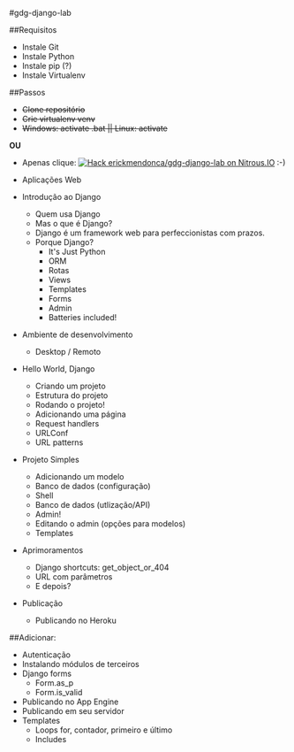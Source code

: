 #gdg-django-lab

##Requisitos
- Instale Git
- Instale Python
- Instale pip (?)
- Instale Virtualenv

##Passos
- ~~Clone repositório~~
- ~~Crie virtualenv venv~~
- ~~Windows: activate .bat || Linux: activate~~

**OU**
- Apenas clique: [![Hack erickmendonca/gdg-django-lab on Nitrous.IO](https://d3o0mnbgv6k92a.cloudfront.net/assets/hack-l-v1-3cc067e71372f6045e1949af9d96095b.png)](https://www.nitrous.io/hack_button?source=embed&runtime=django&repo=erickmendonca%2Fgdg-django-lab&file_to_open=README.md) :-)

- Aplicações Web
- Introdução ao Django
	- Quem usa Django
	- Mas o que é Django?
	- Django é um framework web para perfeccionistas com prazos.
	- Porque Django?
		- It's Just Python
		- ORM
		- Rotas
		- Views
		- Templates
		- Forms
		- Admin
		- Batteries included!
- Ambiente de desenvolvimento
	- Desktop / Remoto
- Hello World, Django
	- Criando um projeto
	- Estrutura do projeto
	- Rodando o projeto!
	- Adicionando uma página
	- Request handlers
	- URLConf
	- URL patterns
- Projeto Simples
	- Adicionando um modelo
	- Banco de dados (configuração)
	- Shell
	- Banco de dados (utlização/API)
	- Admin!
	- Editando o admin (opções para modelos)
	- Templates
- Aprimoramentos
	- Django shortcuts: get_object_or_404
	- URL com parâmetros
	- E depois?
- Publicação
	- Publicando no Heroku

##Adicionar:

- Autenticação
- Instalando módulos de terceiros
- Django forms
	- Form.as_p
	- Form.is_valid
- Publicando no App Engine
- Publicando em seu servidor
- Templates
	- Loops for, contador, primeiro e último
	- Includes